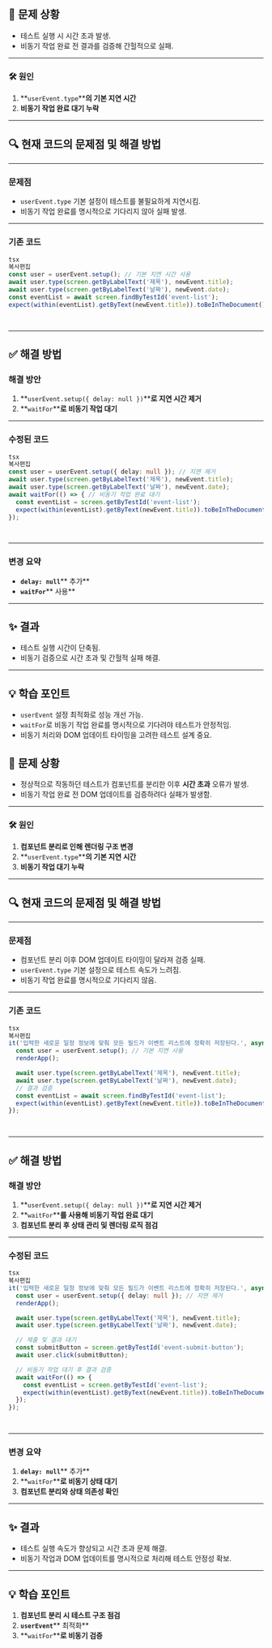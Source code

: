 ## 🚨 문제 상황<br>  
* 테스트 실행 시 시간 초과 발생.  
* 비동기 작업 완료 전 결과를 검증해 간헐적으로 실패.  
---  
### 🛠 원인<br>  
1. **`userEvent.type`****의 기본 지연 시간**  
1. **비동기 작업 완료 대기 누락**  
---  
## 🔍 현재 코드의 문제점 및 해결 방법<br>  
---  
### 문제점<br>  
* `userEvent.type` 기본 설정이 테스트를 불필요하게 지연시킴.  
* 비동기 작업 완료를 명시적으로 기다리지 않아 실패 발생.  
---  
### 기존 코드<br>  
```typescript  
tsx
복사편집
const user = userEvent.setup(); // 기본 지연 시간 사용
await user.type(screen.getByLabelText('제목'), newEvent.title);
await user.type(screen.getByLabelText('날짜'), newEvent.date);
const eventList = await screen.findByTestId('event-list');
expect(within(eventList).getByText(newEvent.title)).toBeInTheDocument();

  
```  
---  
## ✅ 해결 방법<br>  
### 해결 방안<br>  
1. **`userEvent.setup({ delay: null })`****로 지연 시간 제거**  
1. **`waitFor`****로 비동기 작업 대기**  
---  
### 수정된 코드<br>  
```typescript  
tsx
복사편집
const user = userEvent.setup({ delay: null }); // 지연 제거
await user.type(screen.getByLabelText('제목'), newEvent.title);
await user.type(screen.getByLabelText('날짜'), newEvent.date);
await waitFor(() => { // 비동기 작업 완료 대기
  const eventList = screen.getByTestId('event-list');
  expect(within(eventList).getByText(newEvent.title)).toBeInTheDocument();
});

  
```  
---  
### 변경 요약<br>  
* **`delay: null`**** 추가**  
* **`waitFor`**** 사용**  
---  
## ✨ 결과<br>  
* 테스트 실행 시간이 단축됨.  
* 비동기 검증으로 시간 초과 및 간헐적 실패 해결.  
---  
## 💡 학습 포인트<br>  
* `userEvent` 설정 최적화로 성능 개선 가능.  
* `waitFor`로 비동기 작업 완료를 명시적으로 기다려야 테스트가 안정적임.  
* 비동기 처리와 DOM 업데이트 타이밍을 고려한 테스트 설계 중요.  
## 🚨 문제 상황<br>  
* 정상적으로 작동하던 테스트가 컴포넌트를 분리한 이후 **시간 초과** 오류가 발생.  
* 비동기 작업 완료 전 DOM 업데이트를 검증하려다 실패가 발생함.  
---  
### 🛠 원인<br>  
1. **컴포넌트 분리로 인해 렌더링 구조 변경**  
1. **`userEvent.type`****의 기본 지연 시간**  
1. **비동기 작업 대기 누락**  
---  
## 🔍 현재 코드의 문제점 및 해결 방법<br>  
---  
### 문제점<br>  
* 컴포넌트 분리 이후 DOM 업데이트 타이밍이 달라져 검증 실패.  
* `userEvent.type` 기본 설정으로 테스트 속도가 느려짐.  
* 비동기 작업 완료를 명시적으로 기다리지 않음.  
---  
### 기존 코드<br>  
```typescript  
tsx
복사편집
it('입력한 새로운 일정 정보에 맞춰 모든 필드가 이벤트 리스트에 정확히 저장된다.', async () => {
  const user = userEvent.setup(); // 기본 지연 사용
  renderApp();

  await user.type(screen.getByLabelText('제목'), newEvent.title);
  await user.type(screen.getByLabelText('날짜'), newEvent.date);
  // 결과 검증
  const eventList = await screen.findByTestId('event-list');
  expect(within(eventList).getByText(newEvent.title)).toBeInTheDocument();
});

  
```  
---  
## ✅ 해결 방법<br>  
### 해결 방안<br>  
1. **`userEvent.setup({ delay: null })`****로 지연 시간 제거**  
1. **`waitFor`****를 사용해 비동기 작업 완료 대기**  
1. **컴포넌트 분리 후 상태 관리 및 렌더링 로직 점검**  
---  
### 수정된 코드<br>  
```typescript  
tsx
복사편집
it('입력한 새로운 일정 정보에 맞춰 모든 필드가 이벤트 리스트에 정확히 저장된다.', async () => {
  const user = userEvent.setup({ delay: null }); // 지연 제거
  renderApp();

  await user.type(screen.getByLabelText('제목'), newEvent.title);
  await user.type(screen.getByLabelText('날짜'), newEvent.date);

  // 제출 및 결과 대기
  const submitButton = screen.getByTestId('event-submit-button');
  await user.click(submitButton);

  // 비동기 작업 대기 후 결과 검증
  await waitFor(() => {
    const eventList = screen.getByTestId('event-list');
    expect(within(eventList).getByText(newEvent.title)).toBeInTheDocument();
  });
});

  
```  
---  
### 변경 요약<br>  
1. **`delay: null`**** 추가**  
1. **`waitFor`****로 비동기 상태 대기**  
1. **컴포넌트 분리와 상태 의존성 확인**  
---  
## ✨ 결과<br>  
* 테스트 실행 속도가 향상되고 시간 초과 문제 해결.  
* 비동기 작업과 DOM 업데이트를 명시적으로 처리해 테스트 안정성 확보.  
---  
## 💡 학습 포인트<br>  
1. **컴포넌트 분리 시 테스트 구조 점검**  
1. **`userEvent`**** 최적화**  
1. **`waitFor`****로 비동기 검증**  
